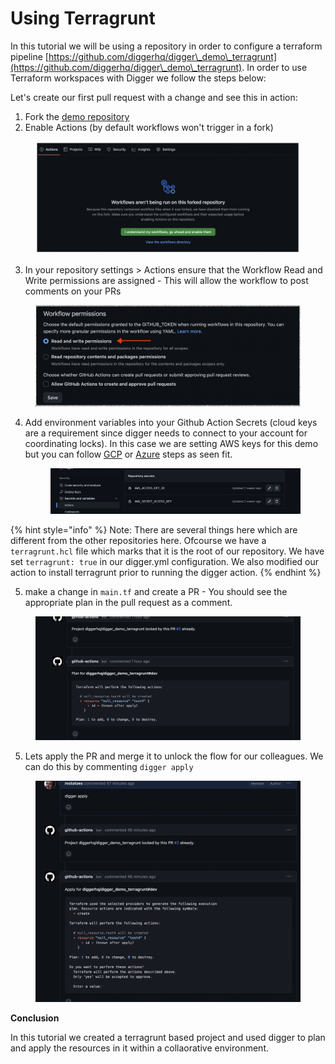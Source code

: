 # Using Terragrunt

In this tutorial we will be using a repository in order to configure a terraform pipeline [https://github.com/diggerhq/digger\_demo\_terragrunt](https://github.com/diggerhq/digger\_demo\_terragrunt). In order to use Terraform workspaces with Digger we follow the steps below:

Let's create our first pull request with a change and see this in action:

1. Fork the [demo repository](https://github.com/diggerhq/digger\_demo\_terragrunt)
2. Enable Actions (by default workflows won't trigger in a fork)

<figure><img src="../docs/.gitbook/assets/image (3).png" alt=""><figcaption></figcaption></figure>

3. In your repository settings > Actions ensure that the Workflow Read and Write permissions are assigned - This will allow the workflow to post comments on your PRs

<figure><img src="../docs/.gitbook/assets/image (1).png" alt=""><figcaption></figcaption></figure>

4.  Add environment variables into your Github Action Secrets (cloud keys are a requirement since digger needs to connect to your account for coordinating locks).  In this case we are setting AWS keys for this demo but you can follow [GCP](https://diggerhq.gitbook.io/digger-docs/cloud-providers/gcp) or [Azure](https://diggerhq.gitbook.io/digger-docs/cloud-providers/azure) steps as seen fit.



    <figure><img src="../docs/.gitbook/assets/image (2).png" alt=""><figcaption></figcaption></figure>

{% hint style="info" %}
Note: There are several things here which are different from the other repositories here. Ofcourse we have a `terragrunt.hcl` file which marks that it is the root of our repository. We have set `terragrunt: true` in our digger.yml configuration. We also modified our action to install terragrunt prior to running the digger action.&#x20;
{% endhint %}

5. make a change in `main.tf` and create a PR - You should see the appropriate plan in the pull request as a comment.

<figure><img src="../docs/.gitbook/assets/Screen Shot 2023-03-31 at 5.34.03 PM.png" alt=""><figcaption></figcaption></figure>

5. Lets apply the PR and merge it to unlock the flow for our colleagues. We can do this by commenting `digger apply`

<figure><img src="../docs/.gitbook/assets/Screen Shot 2023-03-31 at 5.34.37 PM.png" alt=""><figcaption></figcaption></figure>

**Conclusion**

In this tutorial we created a terragrunt based project and used digger to plan and apply the resources in it within a collaorative environment.
